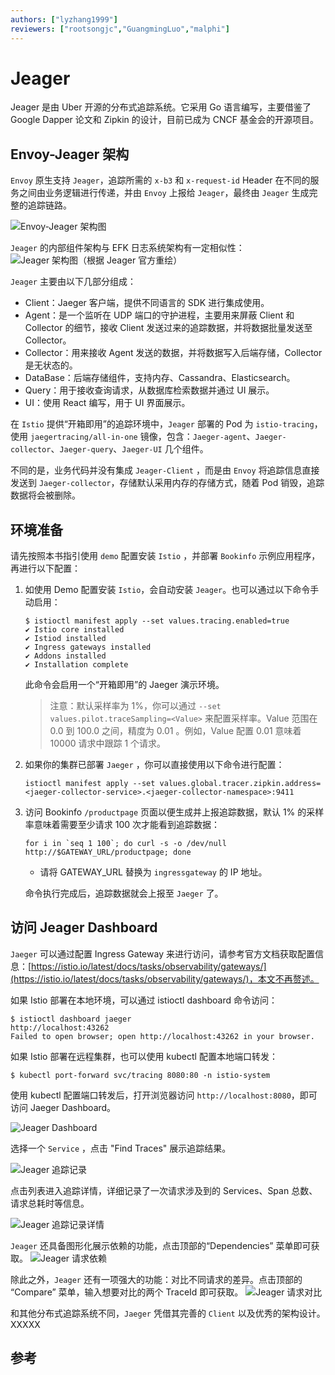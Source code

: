 ```yaml
---
authors: ["lyzhang1999"]
reviewers: ["rootsongjc","GuangmingLuo","malphi"]
---
```


# Jeager
Jeager 是由 Uber 开源的分布式追踪系统。它采用 Go 语言编写，主要借鉴了 Google Dapper 论文和 Zipkin 的设计，目前已成为 CNCF 基金会的开源项目。

## Envoy-Jeager 架构
`Envoy` 原生支持 `Jeager`，追踪所需的 `x-b3` 和 `x-request-id` Header 在不同的服务之间由业务逻辑进行传递，并由 `Envoy` 上报给 `Jeager`，最终由 `Jeager` 生成完整的追踪链路。

![Envoy-Jeager 架构图](../images/envoy-jaeger.png)

`Jeager` 的内部组件架构与 EFK 日志系统架构有一定相似性：
![Jeager 架构图（根据 Jeager 官方重绘）](../images/jaeger-architecture.png)

`Jeager` 主要由以下几部分组成：
* Client：Jaeger 客户端，提供不同语言的 SDK 进行集成使用。
* Agent：是一个监听在 UDP 端口的守护进程，主要用来屏蔽 Client 和 Collector 的细节，接收 Client 发送过来的追踪数据，并将数据批量发送至 Collector。
* Collector：用来接收 Agent 发送的数据，并将数据写入后端存储，Collector 是无状态的。
* DataBase：后端存储组件，支持内存、Cassandra、Elasticsearch。
* Query：用于接收查询请求，从数据库检索数据并通过 UI 展示。
* UI：使用 React 编写，用于 UI 界面展示。

在 `Istio` 提供“开箱即用”的追踪环境中，`Jeager` 部署的 Pod 为 `istio-tracing`，使用 `jaegertracing/all-in-one` 镜像，包含：`Jaeger-agent`、`Jaeger-collector`、`Jaeger-query`、`Jaeger-UI` 几个组件。

不同的是，业务代码并没有集成 `Jeager-Client` ，而是由 `Envoy` 将追踪信息直接发送到 `Jaeger-collector`，存储默认采用内存的存储方式，随着 Pod 销毁，追踪数据将会被删除。

## 环境准备
请先按照本书指引使用 `demo` 配置安装 `Istio` ，并部署 `Bookinfo` 示例应用程序，再进行以下配置：
1. 如使用 Demo 配置安装 `Istio`，会自动安装 `Jeager`。也可以通过以下命令手动启用：
    ```
    $ istioctl manifest apply --set values.tracing.enabled=true
    ✔ Istio core installed
    ✔ Istiod installed
    ✔ Ingress gateways installed
    ✔ Addons installed
    ✔ Installation complete
    ```
    此命令会启用一个“开箱即用”的 Jaeger 演示环境。
    > 注意：默认采样率为 1%，你可以通过 `--set values.pilot.traceSampling=<Value>` 来配置采样率。Value 范围在 0.0 到 100.0 之间，精度为 0.01 。例如，Value 配置 0.01 意味着 10000 请求中跟踪 1 个请求。

2. 如果你的集群已部署 `Jaeger` ，你可以直接使用以下命令进行配置：
    ```
    istioctl manifest apply --set values.global.tracer.zipkin.address=<jaeger-collector-service>.<jaeger-collector-namespace>:9411
    ```

3. 访问 Bookinfo `/productpage` 页面以便生成并上报追踪数据，默认 1% 的采样率意味着需要至少请求 100 次才能看到追踪数据：
    ```
    for i in `seq 1 100`; do curl -s -o /dev/null http://$GATEWAY_URL/productpage; done
    ```
    * 请将 GATEWAY_URL 替换为 `ingressgateway` 的 IP 地址。
    
    命令执行完成后，追踪数据就会上报至 `Jaeger` 了。

## 访问 Jeager Dashboard
`Jaeger` 可以通过配置 Ingress Gateway 来进行访问，请参考官方文档获取配置信息：[https://istio.io/latest/docs/tasks/observability/gateways/](https://istio.io/latest/docs/tasks/observability/gateways/)，本文不再赘述。

如果 Istio 部署在本地环境，可以通过 istioctl dashboard 命令访问：
```
$ istioctl dashboard jaeger
http://localhost:43262
Failed to open browser; open http://localhost:43262 in your browser.
```

如果 Istio 部署在远程集群，也可以使用 kubectl 配置本地端口转发：
```
$ kubectl port-forward svc/tracing 8080:80 -n istio-system
```
使用 kubectl 配置端口转发后，打开浏览器访问 `http://localhost:8080`，即可访问 Jaeger Dashboard。

![Jeager Dashboard](../images/jaeger-dashboard.png)

选择一个 `Service` ，点击 "Find Traces" 展示追踪结果。

![Jeager 追踪记录](../images/jaeger-traces.png)

点击列表进入追踪详情，详细记录了一次请求涉及到的 Services、Span 总数、请求总耗时等信息。

![Jeager 追踪记录详情](../images/jaeger-detail.png)

`Jeager` 还具备图形化展示依赖的功能，点击顶部的“Dependencies” 菜单即可获取。
![Jeager 请求依赖](../images/jaeger-dependencies.png)

除此之外，`Jeager` 还有一项强大的功能：对比不同请求的差异。点击顶部的 “Compare” 菜单，输入想要对比的两个 TraceId 即可获取。
![Jeager 请求对比](../images/jaeger-compare.png)

和其他分布式追踪系统不同，`Jaeger` 凭借其完善的 `Client` 以及优秀的架构设计。XXXXX

## 参考
